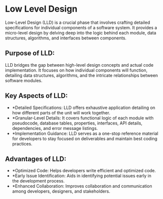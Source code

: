 # Low Level Design

Low-Level Design (LLD) is a crucial phase that involves crafting detailed specifications for individual components of a software system. It provides a micro-level design by delving deep into the logic behind each module, data structures, algorithms, and interfaces between components.

## Purpose of LLD: 
LLD bridges the gap between high-level design concepts and actual code implementation. It focuses on how individual components will function, detailing data structures, algorithms, and the intricate relationships between software modules.

## Key Aspects of LLD:
* *Detailed Specifications: LLD offers exhaustive application detailing on how different parts of the unit will work together.
* *Granular-Level Details: It covers functional logic of each module with pseudocode, database tables, properties, interfaces, API details, dependencies, and error message listings.
* *Implementation Guidance: LLD serves as a one-stop reference material for developers to stay focused on deliverables and maintain best coding practices.

## Advantages of LLD:
* *Optimized Code: Helps developers write efficient and optimized code.
* *Early Issue Identification: Aids in identifying potential issues early in the development process.
* *Enhanced Collaboration: Improves collaboration and communication among developers, designers, and stakeholders.
